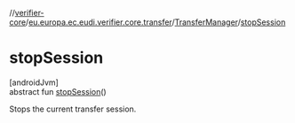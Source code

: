//[verifier-core](../../../index.md)/[eu.europa.ec.eudi.verifier.core.transfer](../index.md)/[TransferManager](index.md)/[stopSession](stop-session.md)

# stopSession

[androidJvm]\
abstract fun [stopSession](stop-session.md)()

Stops the current transfer session.

